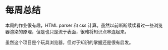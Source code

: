 # 每周总结

本周的作业很有趣，HTML parser 和 css 计算。虽然以前断断续续看过一些浏览器渲染的原理，但是也只是流于表面，很难将知识点串连起来。

虽然这个项目是个玩具浏览器，但对于知识的掌握还是很有启发。


